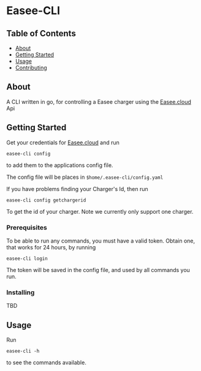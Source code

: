 # Easee-CLI

## Table of Contents

- [About](#about)
- [Getting Started](#getting_started)
- [Usage](#usage)
- [Contributing](../CONTRIBUTING.md)

## About <a name = "about"></a>

A CLI written in go, for controlling a Easee charger using the [Easee.cloud](https://easee.cloud) Api

## Getting Started <a name = "getting_started"></a>

Get your credentials for [Easee.cloud](https://easee.cloud)
and run

```
easee-cli config
```

to add them to the applications config file.

The config file will be places in `$home/.easee-cli/config.yaml`

If you have problems finding your Charger's Id, then run

```
easee-cli config getchargerid
```

To get the id of your charger.
Note we currently only support one charger.

### Prerequisites

To be able to run any commands, you must have a valid token.
Obtain one, that works for 24 hours, by running

```
easee-cli login
```

The token will be saved in the config file, and used by all commands you run.

### Installing

TBD

## Usage <a name = "usage"></a>

Run

```
easee-cli -h 
```

to see the commands available.
